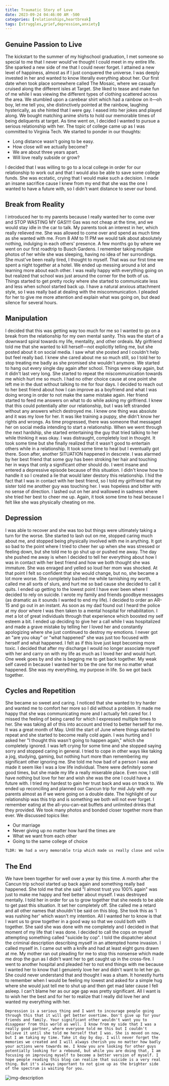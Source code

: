 ```yaml
---
title: Traumatic Story of Love
date: 2023-09-24 04:46:00 AM -500
categories: [relationships,heartbreak]
tags: [struggles,grief,depression,anxiety]
---
```


## Genuine Passion to Live

The kickstart to the summer of my highschool graduation, I met someone so special to me that I never would've thought I could meet in my entire life. She sparked a new side of me that I could never forget. I attained a new level of happiness, almost as if I just conquered the universe. I was deeply invested in her and wanted to know literally everything about her. Our first date when took place somewhere called The Mosaic, where we casually cruised along the different isles at Target. She liked to tease and make fun of me while I was viewing the different types of clothing scattered across the area. We stumbled upon a carebear shirt which had a rainbow on it—oh boy, let me tell you, she distinctively pointed at the rainbow, laughing hysterically, as she hinted that I were gay. I eased into her jokes and played along. We bought matching anime shirts to hold our memorable times of being deliquents at target. As time went on, I decided I wanted to pursue a serious relationship with her. The topic of college came up as I was committed to Virginia Tech. We started to ponder in our thoughts:
* Long distance wasn't going to be easy.
* How close will we actually become?
* We are about three years apart.
* Will love really subside or grow?

I decided that I was willing to go to a local college in order for our relationship to work out and that I would also be able to save some college funds. She was ecstatic, crying that I would make such a decision. I made an insane sacrifice cause I knew from my end that she was the one I wanted to have a future with, so I didn't want distance to sever our bond. 
## Break from Reality

I introduced her to my parents because I really wanted her to come over and STOP WASTING MY GAS!!!! Gas was not cheap at the time, and we would stay idle in the car to talk. My parents took an interest in her, which really relieved me. She was allowed to come over and spend as much time as she wanted with me. From 8 AM to 11 PM we would talk about absolutely nothing, indulging in each others' presence. A few months go by where we went on our first roadtrip to Busch Gardens. I remember taking multiple photos of her while she was sleeping, having no idea of her surrondings. She must've been really tired, I thought to myself. That was our first time we spent a night together at a hotel. We ended up messing around a lot and learning more about each other. I was really happy with everything going on but realized that school was just around the corner for the both of us. Things started to get pretty rocky where she started to communicate less and less when school started back up. I have a natural anxious attachment style, so I was really bad at dealing with the miscommunication. I pleaded for her to give me more attention and explain what was going on, but dead silence for several hours.

## Manipulation

I decided that this was getting way too much for me so I wanted to go on a break from the relationship for my own mental sanity. This was the start of a downward spiral towards my life, mentality, and other ordeals. My girlfriend told me that she wanted to kill herself—not explicitly telling me, but she posted about it on social media. I saw what she posted and I couldn't help but feel really bad. I knew she cared about me so much still, so I told her to stop treating me badly as she promised she wouldn't anymore. We started to hang out every single day again after school. Things were okay again, but it didn't last very long. She started to repeat the miscommunication towards me which hurt me so much. I had no other choice cause at one point she left me in the dust without talking to me for four days. I decided to reach out to her best friend about how I can improve as a boyfriend and what I was doing wrong in order to not make the same mistake again. Her friend started to feed me answers on what to do while asking my girlfriend. I knew that this could potentially alter our relationship, but I was left stranded without any answers which destroyed me. I knew one thing was absolute and it was my love for her. It was like training a puppy, she didn't know her rights and wrongs. As time progressed, there was someone that messaged her on social media intending to start a relationship. When we went through the next hardship, she started entertaining the guy that tried talking to her while thinking it was okay. I was distraught, completely lost in thought. It took some time but she finally realized that it wasn't good to entertain others while in a relationship. It took some time to heal but I eventually got there. Soon after, another SITUATION happened in descrete. I was alarmed by her best friend that some guy has been stroking her hair and touching her in ways that only a significant other should do. I went insane and entered a depressive episode because of this situation. I didn't know how to handle it so I created a lie that would later destory this relationship. I hid the fact that I was in contact with her best friend, so I told my girlfriend that my sister told me another guy was touching her. I was hopeless and bitter with no sense of direction. I lashed out on her and wallowed in sadness where she tried her best to cheer me up. Again, it took some time to heal because I felt like she was physically cheating on me.

## Depression

I was able to recover and she was too but things were ultimately taking a turn for the worse. She started to lash out on me, stopped caring much about me, and stopped being physically involved with me in anything. It got so bad to the point where I tried to cheer her up when she was stressed or feeling down, but she told me to go shut up or pushed me away. The day she pushed me away is when I decided to tell her everything about how I was in contact with her best friend and how we both thought she was immature. She was enraged and yelled so loud her mom was shocked. At that point I felt so confident that she would change, but no, she became a lot more worse. She completely bashed me while tarnishing my worth, called me all sorts of slurs, and hurt me so bad cause she decided to call it quits. I ended up getting to the lowest point I have ever been where I decided to rely on suicide. I wrote my family and friends goodbye messages (as dramatic as it sounds I wanted to end my life). I decided to order an AR-15 and go out in an instant. As soon as my dad found out I heard the police at my door where I was then taken to a mental hospital for rehabilitation. I met a lot of great individuals through that experience which boosted my self esteem a bit. I ended up deciding to give her a call while I was hospitalized and made a grave mistake by telling her I loved her and constantly apologizing where she just continued to destroy my emotions. I never got an "are you okay" or "what happened" she was just too focused with herself and what happened. I felt as if this love just kept becoming more toxic. I decided that after my discharge I would no longer associate myself with her and carry on with my life as much as I loved her and would hurt. One week goes by and she is begging me to get back together. My weak self caved in because I wanted her to be the one for me no matter what happened. She was my everything, my purpose in life. So we got back together.

## Cycles and Repetition

She became so sweet and caring. I noticed that she wanted to try harder and wanted me to comfort her more so I did without a problem. It made me happy that she was communicating more and I actually felt cared for. I missed the feeling of being cared for which I expressed multiple times to her. She was taking all of this into account and tried to better herself for me. It was a great month of May. Until the start of June where things started to repeat and she started to become really cold again. I was hurting and I asked her "I thought this wasn't going to happen again," which she completely ignored. I was left crying for some time and she stopped saying sorry and stopped caring in general. I tried to cope in other ways like taking a jog, studying, gaming, but nothing hurt more than remembering my significant other ignoring me. She told me how bad of a person I was and made it seem like I was a low life individual. There were definitely some good times, but she made my life a really miserable place. Even now, I still have nothing but love for her and wish she was the one I could have a future with. I tried my hardest to gain her trust back and was on track to. We ended up reconciling and planned our Cancun trip for mid July with my parents almost as if we were going on a double date. The highlight of our relationship was this trip and is something we both will not ever forget. I remember eating at the all-you-can-eat buffets and unlimited drinks that they provided. We took many photos and bonded closer together more than ever. We discussed topics like:

* Our marriage
* Never giving up no matter how hard the times are
* What we want from each other
* Going to the same college of choice

```bash
TLDR: We had a very memorable trip which made us really close and vulnerable
```

## The End

We have been together for well over a year by this time. A month after the Cancun trip school started up back again and something really bad happened. She told me that she said "I almost trust you 100% again" was just to make me happy and feel better about myself. I was destroyed mentally. I told her in order for us to grow together that she needs to be able to get past this situation. It set her completely off. She called me a retard and all other names that shouldn't be said on this blog. She took this as 'I was rushing her' which wasn't my intention. All I wanted her to know is that I want us to grow together in a good way so that we could both with together. She said she was done with me completely and I decided in that moment of my life that I was done. I decided to call the cops on myself attempting something called "suicide by cop". I told the dispatcher about the criminal description describing myself in an attempted home invasion. I called myself in. I came out with a knife and had at least eight guns drawn at me. My mother ran out pleading for me to stop this nonsense which made me drop the gun as I didn't want her to get caught up in the cross-fire. I went to another hospital and pleaded her to not end things with me because I wanted her to know that I genuienly love her and didn't want to let her go. She could never understand that and thought I was a sham. It honestly hurts to remember when I would be feeling my lowest and asked for a simple hug where she would just tell me to shut up and then get mad later cause I fell asleep. I can't blame her as our age gap was pretty significant. All I want is to wish her the best and for her to realize that I really did love her and wanted my everything with her.

```Depression is a serious thing and I want to incourage people going through this that it will get better overtime. Don't give up for your friends and family. Your significant other wouldn't want you to disappear from this world as well. I know from my side that I was a really good partner, where everyone told me this but I couldn't believe it until she told me herself that I was. She is moved on now, but I am taking my time. Take it day by day. I will never forget the memories we created and I will always cherish you no matter how badly your actions were towards me. I know you are looking for other guys potentially looking for a rebound, but while you are doing that, I am focusing on improving myself to become a better version of myself. I hope people reading this blog can realize that suicide is a very real thing. But it's always important to not give up as the brighter side of the spectrum is waiting for you. ```

![img-description](https://cdn.discordapp.com/attachments/431944012555878402/1155426022582403122/IMG_3483.JPG)